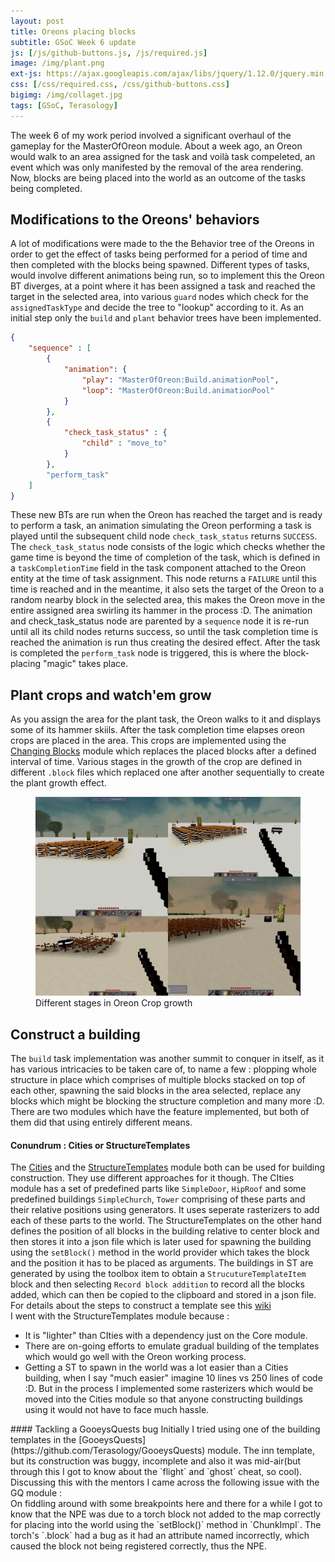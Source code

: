 ```yaml
---
layout: post
title: Oreons placing blocks
subtitle: GSoC Week 6 update
js: [/js/github-buttons.js, /js/required.js]
image: /img/plant.png
ext-js: https://ajax.googleapis.com/ajax/libs/jquery/1.12.0/jquery.min.js
css: [/css/required.css, /css/github-buttons.css]
bigimg: /img/collaget.jpg
tags: [GSoC, Terasology]
---
```

The week 6 of my work period involved a significant overhaul of the gameplay for the MasterOfOreon module. About a week ago, an Oreon would walk to an area assigned for the task and voilà task compeleted, an event which was only manifested by the removal of the area rendering.
 Now, blocks are being placed into the world as an outcome of the tasks being completed.
## Modifications to the Oreons' behaviors
A lot of modifications were made to the the Behavior tree of the Oreons in order to get the effect of tasks being performed for a period of time and then completed with the blocks being spawned. Different types of tasks, would involve different animations being run, so to implement this
the Oreon BT diverges, at a point where it has been assigned a task and reached the target in the selected area, into various `guard` nodes which check for the `assignedTaskType` and decide the tree to "lookup" according to it. As an initial step only the `build` and `plant` behavior trees have
been implemented. 
```json
{
    "sequence" : [
        {
            "animation": {
                "play": "MasterOfOreon:Build.animationPool",
                "loop": "MasterOfOreon:Build.animationPool"
            }
        },
        {
            "check_task_status" : {
                "child" : "move_to"
            }
        },
        "perform_task"
    ]
}
```
These new BTs are run when the Oreon has reached the target and is ready to perform a task, an animation simulating the Oreon performing a task is played until the subsequent child node `check_task_status` returns `SUCCESS`. The `check_task_status` node
consists of the logic which checks whether the game time is beyond the time of completion of the task, which is defined in a `taskCompletionTime` field in the task component attached to the Oreon entity at the time of task assignment. This node returns a `FAILURE` until this time is 
reached and in the meantime, it also sets the target of the Oreon to a random nearby block in the selected area, this makes the Oreon move in the entire assigned area swirling its hammer in the process :D. The animation and check_task_status node are parented by a `sequence` node
 it is re-run until all its child nodes returns success, so until the task completion time is reached the animation is run thus creating the desired effect. After the task is completed the `perform_task` node is triggered, this is where the block-placing "magic" takes place.

## Plant crops and watch'em grow
As you assign the area for the plant task, the Oreon walks to it and displays some of its hammer skiils. After the task completion time elapses oreon crops are placed in the area. This crops are implemented using the [Changing Blocks](https://github.com/Terasology/ChangingBlocks) module
which replaces the placed blocks after a defined interval of time. Various stages in the growth of the crop are defined in different `.block` files which replaced one after another sequentially to create the plant growth effect.


<figure>
<img src="/img/plantgrowth.jpg">
<figcaption>Different stages in Oreon Crop growth</figcaption>
</figure>


## Construct a building
The `build` task implementation was another summit to conquer in itself, as it has various intricacies to be taken care of, to name a few : plopping whole structure in place which comprises of multiple blocks stacked on top of each other, spawning the said blocks in the area selected, 
replace any blocks which might be blocking the structure completion and many more :D. There are two modules which have the feature implemented, but both of them did that using entirely different means.
#### Conundrum : Cities or StructureTemplates
The [Cities](https://github.com/Terasology/Cities) and the [StructureTemplates](https://github.com/Terasology/StructureTemplates) module both can be used for building construction. They use different approaches for it though. The CIties module has a set of predefined parts like
`SimpleDoor`, `HipRoof` and some predefined buildings `SimpleChurch`, `Tower` comprising of these parts and their relative positions using generators. It uses seperate rasterizers to add each of these parts to the world. The StructureTemplates on the other hand defines the position
of all blocks in the building relative to center block and then stores it into a json file which is later used for spawning the building using the `setBlock()` method in the world provider which takes the block and the position it has to be placed as arguments. The buildings in ST are generated
by using the toolbox item to obtain a `StrucutureTemplateItem` block and then selecting `Record block addition` to record all the blocks added, which can then be copied to the clipboard and stored in a json file. For details about the steps to construct a template see this [wiki](https://github.com/Terasology/StructureTemplates#how-to-viewedit-existing-structure-templates-ingame)  
I went with the StructureTemplates module because : 
- It is "lighter" than CIties with a dependency just on the Core module.
- There are on-going efforts to emulate gradual building of the templates which would go well with the Oreon working process.
- Getting a ST to spawn in the world was a lot easier than a Cities building, when I say "much easier" imagine 10 lines vs 250 lines of code :D. But in the process I implemented some rasterizers which would be moved into the Cities module so that anyone constructing buildings using it
would not have to face much hassle.
<div class="github-button" url="https://github.com/Terasology/MasterOfOreon/pull/11"></div>
#### Tackling a GooeysQuests bug
Initially I tried using one of the building templates in the [GooeysQuests](https://github.com/Terasology/GooeysQuests) module. The inn template, but its construction was buggy, incomplete and also it was mid-air(but through this I got to know about the `flight` and `ghost` cheat, so cool).
Discussing this with the mentors I came across the following issue with the GQ module :
<div class="github-button" url="https://github.com/MovingBlocks/Terasology/issues/3390"></div>
On fiddling around with some breakpoints here and there for a while I got to know that the NPE was due to a torch block not added to the map correctly for placing into the world using the `setBlock()` method in `ChunkImpl`. The torch's `.block` had a bug as it had an attribute named 
incorrectly, which caused the block not being registered correctly, thus the NPE.
<div class="github-button" url="https://github.com/MovingBlocks/Terasology/pull/3401"></div>